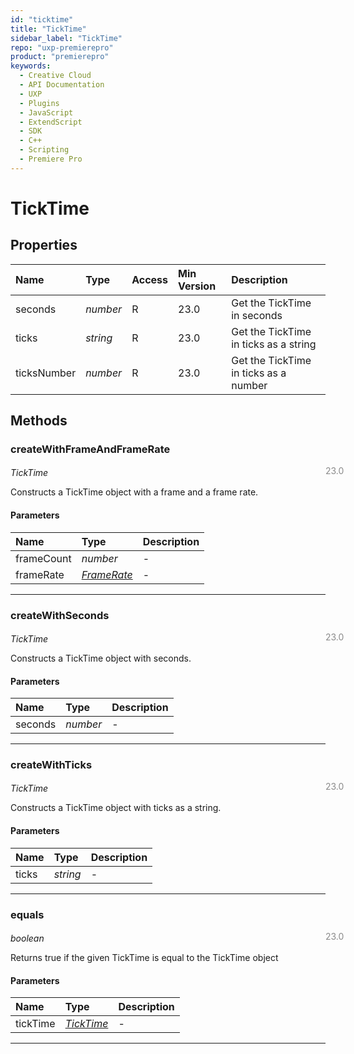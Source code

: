 ```yaml
---
id: "ticktime"
title: "TickTime"
sidebar_label: "TickTime"
repo: "uxp-premierepro"
product: "premierepro"
keywords:
  - Creative Cloud
  - API Documentation
  - UXP
  - Plugins
  - JavaScript
  - ExtendScript
  - SDK
  - C++
  - Scripting
  - Premiere Pro
---
```


# TickTime  

## Properties

| Name | Type | Access | Min Version | Description |
| :------ | :------ | :------ | :------ | :------ |
| seconds | *number* | R | 23.0 | Get the TickTime in seconds |
| ticks | *string* | R | 23.0 | Get the TickTime in ticks as a string |
| ticksNumber | *number* | R | 23.0 | Get the TickTime in ticks as a number |

## Methods

### createWithFrameAndFrameRate

<span class="minversion" style="display: block; margin-bottom: -1em; margin-left: 36em; float:left; opacity:0.5;">23.0</span>

*TickTime*
  
Constructs a TickTime object with a frame and a frame rate.

#### Parameters

| Name | Type | Description |
| :------ | :------ | :------ |
| frameCount | *number* | - |
| frameRate | [*FrameRate*](/ppro_reference/classes/framerate/) | - |

___

### createWithSeconds

<span class="minversion" style="display: block; margin-bottom: -1em; margin-left: 36em; float:left; opacity:0.5;">23.0</span>

*TickTime*
  
Constructs a TickTime object with seconds.

#### Parameters

| Name | Type | Description |
| :------ | :------ | :------ |
| seconds | *number* | - |

___

### createWithTicks

<span class="minversion" style="display: block; margin-bottom: -1em; margin-left: 36em; float:left; opacity:0.5;">23.0</span>

*TickTime*
  
Constructs a TickTime object with ticks as a string.

#### Parameters

| Name | Type | Description |
| :------ | :------ | :------ |
| ticks | *string* | - |

___

### equals

<span class="minversion" style="display: block; margin-bottom: -1em; margin-left: 36em; float:left; opacity:0.5;">23.0</span>

*boolean*
  
Returns true if the given TickTime is equal to the TickTime object

#### Parameters

| Name | Type | Description |
| :------ | :------ | :------ |
| tickTime | [*TickTime*](/ppro_reference/classes/ticktime/) | - |

___

